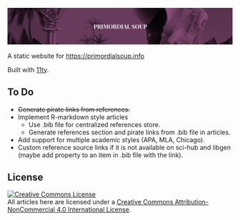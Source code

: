 ![](/images/soup-cover.png)

A static website for https://primordialsoup.info

Built with [11ty](https://www.11ty.dev/).

## To Do

- ~~Generate pirate links from references.~~
- Implement R-markdown style articles
  - Use .bib file for centralized references store.
  - Generate references section and pirate links from .bib file in articles.
- Add support for multiple academic styles (APA, MLA, Chicago).
- Custom reference source links if it is not available on sci-hub and libgen (maybe add property to an item in .bib file with the link).

## License

 <a rel="license" href="http://creativecommons.org/licenses/by-nc/4.0/"><img alt="Creative Commons License" style="border-width:0" src="https://i.creativecommons.org/l/by-nc/4.0/88x31.png"/>
</a><br/>All articles here are licensed under a
<a rel="license" href="http://creativecommons.org/licenses/by-nc/4.0/">Creative Commons Attribution-NonCommercial 4.0
International License</a>.
